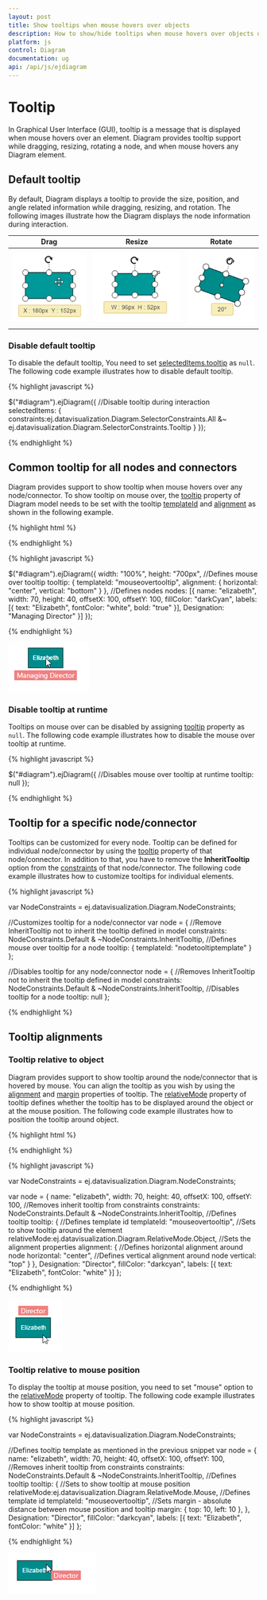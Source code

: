```yaml
---
layout: post
title: Show tooltips when mouse hovers over objects
description: How to show/hide tooltips when mouse hovers over objects or during interaction?
platform: js
control: Diagram
documentation: ug
api: /api/js/ejdiagram
---
```


# Tooltip
In Graphical User Interface (GUI), tooltip is a message that is displayed when mouse hovers over an element. Diagram provides tooltip support while dragging, resizing, rotating a node, and when mouse hovers any Diagram element.

## Default tooltip

By default, Diagram displays a tooltip to provide the size, position, and angle related information while dragging, resizing, and rotation. The following images illustrate how the Diagram displays the node information during interaction.

| Drag | Resize | Rotate |
|---|---|---|
| ![](/js/Diagram/Tooltip_images/Tooltip_img1.png) | ![](/js/Diagram/Tooltip_images/Tooltip_img2.png) | ![](/js/Diagram/Tooltip_images/Tooltip_img3.png) |

### Disable default tooltip

To disable the default tooltip, You need to set [selectedItems.tooltip](/api/js/ejdiagram#members:selecteditems-tooltip "selectedItems.tooltip") as `null`. The following code example illustrates how to disable default tooltip.

{% highlight javascript %}

$("#diagram").ejDiagram({
	//Disable tooltip during interaction
	selectedItems: {
		constraints:ej.datavisualization.Diagram.SelectorConstraints.All &~  ej.datavisualization.Diagram.SelectorConstraints.Tooltip
	}
});

{% endhighlight %} 


## Common tooltip for all nodes and connectors

Diagram provides support to show tooltip when mouse hovers over any node/connector. 
To show tooltip on mouse over, the [tooltip](/api/js/ejdiagram#members:tooltip "tooltip") property of Diagram model needs to be set with the tooltip [templateId](/api/js/ejdiagram#members:tooltip-templateid "templateId") and [alignment](/api/js/ejdiagram#members:tooltip-alignment "alignment") as shown in the following example.

{% highlight html %}

<!--Define tooltip template-->
<script type="text/x-jsrender" id="mouseovertooltip">
	<div style="background-color: #F08080; color: white; white-space: nowrap; height: 20px">
		<span style="padding: 5px;"> {{"{{"}}:Designation{{}}}} </span>
	</div>
</script>

{% endhighlight %}

{% highlight javascript %}

$("#diagram").ejDiagram({
	width: "100%",
	height: "700px",
	//Defines mouse over tooltip
	tooltip: {
		templateId: "mouseovertooltip",
		alignment: {
			horizontal: "center",
			vertical: "bottom"
		}
	},
	//Defines nodes
	nodes: [{
		name: "elizabeth",
		width: 70,
		height: 40,
		offsetX: 100,
		offsetY: 100,
		fillColor: "darkCyan",
		labels: [{
			text: "Elizabeth",
			fontColor: "white",
			bold: "true"
		}],
		Designation: "Managing Director"
	}]
});

{% endhighlight %} 

![](/js/Diagram/Tooltip_images/Tooltip_img4.png)

### Disable tooltip at runtime

Tooltips on mouse over can be disabled by assigning [tooltip](/api/js/ejdiagram#members:tooltip "tooltip") property as `null`. The following code example illustrates how to disable the mouse over tooltip at runtime.

{% highlight javascript %}

$("#diagram").ejDiagram({
	//Disables mouse over tooltip at runtime
	tooltip: null
});

{% endhighlight %} 

## Tooltip for a specific node/connector

Tooltips can be customized for every node. Tooltip can be defined for individual node/connector by using the [tooltip](/api/js/ejdiagram#members:nodes-tooltip "tooltip") property of that node/connector. In addition to that, you have to remove the **InheritTooltip** option from the [constraints](/api/js/ejdiagram#members:constraints "constraints") of that node/connector. The following code example illustrates how to customize tooltips for individual elements.

{% highlight javascript %}

var NodeConstraints = ej.datavisualization.Diagram.NodeConstraints;

//Customizes tooltip for a node/connector
var node = {
	//Remove InheritTooltip not to inherit the tooltip defined in model
	constraints: NodeConstraints.Default & ~NodeConstraints.InheritTooltip,
	//Defines mouse over tooltip for a node
	tooltip: {
		templateId: "nodetooltiptemplate"
	}
};

//Disables tooltip for any node/connector
node = {
	//Removes InheritTooltip not to inherit the tooltip defined in model
	constraints: NodeConstraints.Default & ~NodeConstraints.InheritTooltip,
	//Disables tooltip for a node
	tooltip: null
};

{% endhighlight %} 

## Tooltip alignments

### Tooltip relative to object

Diagram provides support to show tooltip around the node/connector that is hovered by mouse. You can align the tooltip as you wish by using the [alignment](/api/js/ejdiagram#members:tooltip-alignment "alignment") and [margin](/api/js/ejdiagram#members:tooltip-margin "margin") properties of tooltip. The [relativeMode](/api/js/ejdiagram#members:tooltip-relativemode "relativeMode") property of tooltip defines whether the tooltip has to be displayed around the object or at the mouse position. The following code example illustrates how to position the tooltip around object.

{% highlight html %}

<!--Define tooltip template-->
<script type="text/x-jsrender" id="mouseovertooltip">
	<div style="background-color: #F08080; color: white; padding: 5px;">
		<span> {{"{{"}}:Designation{{}}}} </span>
	</div>
</script>

{% endhighlight %}

{% highlight javascript %}

var NodeConstraints = ej.datavisualization.Diagram.NodeConstraints;

var node = {
	name: "elizabeth", width: 70, height: 40, offsetX: 100, offsetY: 100,
	//Removes inherit tooltip from constraints
	constraints: NodeConstraints.Default & ~NodeConstraints.InheritTooltip,
	//Defines tooltip
	tooltip: {
		//Defines template id
		templateId: "mouseovertooltip",
		//Sets to show tooltip around the element
		relativeMode:ej.datavisualization.Diagram.RelativeMode.Object,
		//Sets the alignment properties
		alignment: {
			//Defines horizontal alignment around node
			horizontal: "center",
			//Defines vertical alignment around node
			vertical: "top"
		}
	},
	Designation: "Director",
	fillColor: "darkcyan", labels: [{ text: "Elizabeth", fontColor: "white" }]
};

{% endhighlight %}

![](/js/Diagram/Tooltip_images/Tooltip_img5.png)

### Tooltip relative to mouse position

To display the tooltip at mouse position, you need to set "mouse" option to the [relativeMode](/api/js/ejdiagram#members:tooltip-relativemode "relativeMode") property of tooltip. The following code example illustrates how to show tooltip at mouse position.

{% highlight javascript %}

var NodeConstraints = ej.datavisualization.Diagram.NodeConstraints;

//Defines tooltip template as mentioned in the previous snippet
var node = {
	name: "elizabeth", width: 70, height: 40, offsetX: 100, offsetY: 100,
	//Removes inherit tooltip from constraints
	constraints: NodeConstraints.Default & ~NodeConstraints.InheritTooltip,
	//Defines tooltip
	tooltip: {
		//Sets to show tooltip at mouse position
		relativeMode:ej.datavisualization.Diagram.RelativeMode.Mouse,
		//Defines template id
		templateId: "mouseovertooltip",
		//Sets margin - absolute distance between mouse position and tooltip
		margin: { top: 10, left: 10 },
	},
	Designation: "Director",
	fillColor: "darkcyan", 
	labels: [{ text: "Elizabeth", fontColor: "white" }]
}; 

{% endhighlight %}

![](/js/Diagram/Tooltip_images/Tooltip_img6.png)


